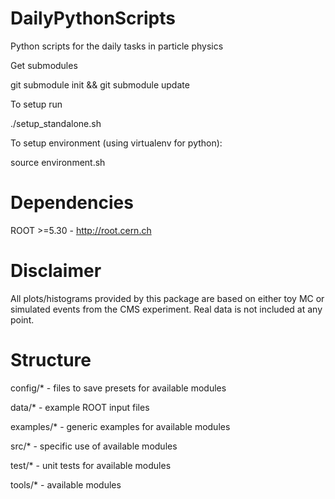 DailyPythonScripts
==================
Python scripts for the daily tasks in particle physics

Get submodules

git submodule init && git submodule update

To setup run

./setup_standalone.sh

To setup environment (using virtualenv for python):

source environment.sh

Dependencies
==================
ROOT >=5.30 - http://root.cern.ch

Disclaimer
==================
All plots/histograms provided by this package are based on either toy MC or simulated events from the CMS experiment.
Real data is not included at any point.

Structure
==================
config/* - files to save presets for available modules

data/* - example ROOT input files

examples/* - generic examples for available modules

src/* - specific use of available modules

test/* - unit tests for available modules

tools/* - available modules
